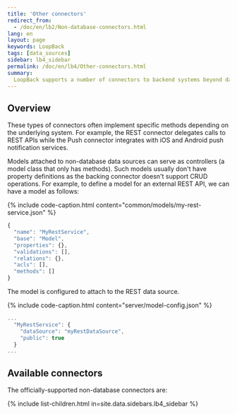 ```yaml
---
title: 'Other connectors'
redirect_from:
  - /doc/en/lb2/Non-database-connectors.html
lang: en
layout: page
keywords: LoopBack
tags: [data_sources]
sidebar: lb4_sidebar
permalink: /doc/en/lb4/Other-connectors.html
summary:
  LoopBack supports a number of connectors to backend systems beyond databases.
---
```


## Overview

These types of connectors often implement specific methods depending on the
underlying system. For example, the REST connector delegates calls to REST APIs
while the Push connector integrates with iOS and Android push notification
services.

Models attached to non-database data sources can serve as controllers (a model
class that only has methods). Such models usually don't have property
definitions as the backing connector doesn't support CRUD operations. For
example, to define a model for an external REST API, we can have a model as
follows:

{% include code-caption.html content="common/models/my-rest-service.json" %}

```javascript
{
  "name": "MyRestService",
  "base": "Model",
  "properties": {},
  "validations": [],
  "relations": {},
  "acls": [],
  "methods": []
}
```

The model is configured to attach to the REST data source.

{% include code-caption.html content="server/model-config.json" %}

```javascript
...
  "MyRestService": {
    "dataSource": "myRestDataSource",
    "public": true
  }
...
```

## Available connectors

The officially-supported non-database connectors are:

{% include list-children.html in=site.data.sidebars.lb4_sidebar %}
